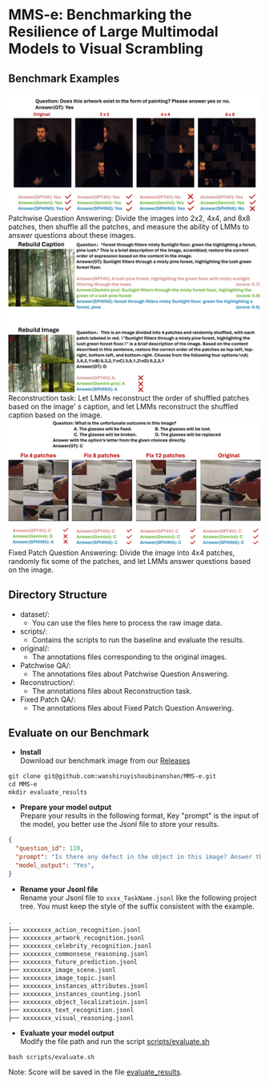 # MMS-e: Benchmarking the Resilience of Large Multimodal Models to Visual Scrambling
## Benchmark Examples
![Demo1](imgs/lab1.jpg)
Patchwise Question Answering: Divide the images into 2x2, 4x4, and 8x8 patches, then shuffle all the patches, and measure the ability of LMMs to answer questions about these images. 
![Demo2](imgs/lab2.jpg)
Reconstruction task: Let LMMs reconstruct the order of shuffled patches based on the image' s caption, and let LMMs reconstruct the shuffled caption based on the image. 
![Demo3](imgs/lab3.png)
Fixed Patch Question Answering: Divide the image into 4x4 patches, randomly fix some of the patches, and let LMMs answer questions based on the image.

## Directory Structure
- dataset/:
  - You can use the files here to process the raw image data.
- scripts/:
  - Contains the scripts to run the baseline and evaluate the results.
- original/:
  - The annotations files corresponding to the original images.
- Patchwise QA/:
  - The annotations files about Patchwise Question Answering.
- Reconstruction/:
  - The annotations files about Reconstruction task.
- Fixed Patch QA/:
  - The annotations files about Fixed Patch Question Answering.

 ## Evaluate on our Benchmark
- **Install**  
Download our benchmark image from our [Releases](https://huggingface.co/datasets/jyjyjyjy/MMS-e)
```Shell
git clone git@github.com:wanshiruyishoubinanshan/MMS-e.git
cd MMS-e
mkdir evaluate_results
```

- **Prepare your model output**  
Prepare your results in the following format, Key "prompt" is the input of the model, you better use the Jsonl file to store your results.

```json
{
  "question_id": 110, 
  "prompt": "Is there any defect in the object in this image? Answer the question using a single word or phrase.", 
  "model_output": "Yes",
}
```
- **Rename your Jsonl file**  
Rename your Jsonl file to ```xxxx_TaskName.jsonl``` like the following project tree. You must keep the style of the suffix consistent with the example.
```
.
├── xxxxxxxx_action_recognition.jsonl
├── xxxxxxxx_artwork_recognition.jsonl
├── xxxxxxxx_celebrity_recognition.jsonl
├── xxxxxxxx_commonsese_reasoning.jsonl
├── xxxxxxxx_future_prediction.jsonl
├── xxxxxxxx_image_scene.jsonl
├── xxxxxxxx_image_topic.jsonl
├── xxxxxxxx_instances_attributes.jsonl
├── xxxxxxxx_instances_counting.jsonl
├── xxxxxxxx_object_localizatioin.jsonl
├── xxxxxxxx_text_recognition.jsonl
├── xxxxxxxx_visual_reasoning.jsonl
```

- **Evaluate your model output**  
Modify the file path and run the script [scripts/evaluate.sh](scripts/evaluate.sh)
```
bash scripts/evaluate.sh
```
Note: Score will be saved in the file [evaluate_results](evaluate_results/). 
